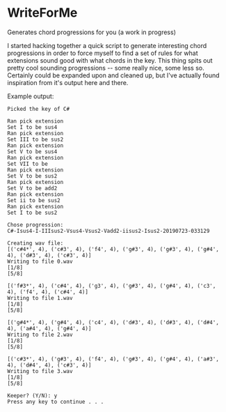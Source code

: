 # WriteForMe
Generates chord progressions for you (a work in progress)

I started hacking together a quick script to generate interesting chord progressions in order to force myself to find a set of rules for what extensions sound good with what chords in the key. This thing spits out pretty cool sounding progressions -- some really nice, some less so. Certainly could be expanded upon and cleaned up, but I've actually found inspiration from it's output here and there.

Example output:
```
Picked the key of C#

Ran pick extension
Set I to be sus4
Ran pick extension
Set III to be sus2
Ran pick extension
Set V to be sus4
Ran pick extension
Set VII to be
Ran pick extension
Set V to be sus2
Ran pick extension
Set V to be add2
Ran pick extension
Set ii to be sus2
Ran pick extension
Set I to be sus2

Chose progression:
C#-Isus4-I-IIIsus2-Vsus4-Vsus2-Vadd2-iisus2-Isus2-20190723-033129

Creating wav file:
[('c#4*', 4), ('c#3', 4), ('f4', 4), ('g#3', 4), ('g#3', 4), ('g#4', 4), ('d#3', 4), ('c#3', 4)]
Writing to file 0.wav
[1/8]
[5/8]

[('f#3*', 4), ('c#4', 4), ('g3', 4), ('g#3', 4), ('g#4', 4), ('c3', 4), ('f4', 4), ('c#4', 4)]
Writing to file 1.wav
[1/8]
[5/8]

[('g#4*', 4), ('g#4', 4), ('c4', 4), ('d#3', 4), ('d#3', 4), ('d#4', 4), ('a#4', 4), ('g#4', 4)]
Writing to file 2.wav
[1/8]
[5/8]

[('c#3*', 4), ('g#3', 4), ('f4', 4), ('g#3', 4), ('g#4', 4), ('a#3', 4), ('d#4', 4), ('c#3', 4)]
Writing to file 3.wav
[1/8]
[5/8]

Keeper? (Y/N): y
Press any key to continue . . .
```
